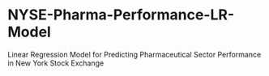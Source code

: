 # NYSE-Pharma-Performance-LR-Model
Linear Regression Model for Predicting Pharmaceutical Sector Performance in New York Stock Exchange
